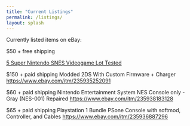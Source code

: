```yaml
---
title: "Current Listings"
permalink: /listings/
layout: splash
---
```


Currently listed items on eBay:

$50 + free shipping 

<a href="https://www.ebay.com/itm/235929093497">5 Super Nintendo SNES Videogame Lot Tested</a>

$150 + paid shipping
Modded 2DS With Custom Firmware + Charger https://www.ebay.com/itm/235935252091

$60 + paid shipping
Nintendo Entertainment System NES Console only - Gray (NES-001) Repaired https://www.ebay.com/itm/235938183128

$65 + paid shipping
Playstation 1 Bundle PSone Console with softmod, Controller, and Cables https://www.ebay.com/itm/235936887296
